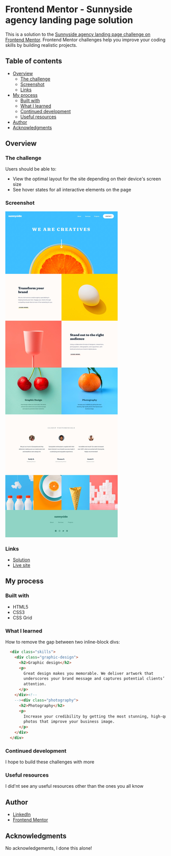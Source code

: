 # Frontend Mentor - Sunnyside agency landing page solution

This is a solution to the [Sunnyside agency landing page challenge on Frontend Mentor](https://www.frontendmentor.io/challenges/sunnyside-agency-landing-page-7yVs3B6ef). Frontend Mentor challenges help you improve your coding skills by building realistic projects.

## Table of contents

- [Overview](#overview)
  - [The challenge](#the-challenge)
  - [Screenshot](#screenshot)
  - [Links](#links)
- [My process](#my-process)
  - [Built with](#built-with)
  - [What I learned](#what-i-learned)
  - [Continued development](#continued-development)
  - [Useful resources](#useful-resources)
- [Author](#author)
- [Acknowledgments](#acknowledgments)

## Overview

### The challenge

Users should be able to:

- View the optimal layout for the site depending on their device's screen size
- See hover states for all interactive elements on the page

### Screenshot

![](./design/desktop-design.jpg)

### Links

- [Solution](https://www.frontendmentor.io/solutions/standard-html-sunnyside-agency-landing-page-9LkcvKsBF)
- [Live site](https://23281.csb.app/)

## My process

### Built with

- HTML5
- CSS3
- CSS Grid

### What I learned

How to remove the gap between two inline-block divs:

```html
  <div class="skills">
    <div class="graphic-design">
      <h2>Graphic design</h2>
      <p>
        Great design makes you memorable. We deliver artwork that
        underscores your brand message and captures potential clients’
        attention.
      </p>
    </div><!--
    --><div class="photography">
      <h2>Photography</h2>
      <p>
        Increase your credibility by getting the most stunning, high-quality
        photos that improve your business image.
      </p>
    </div>
  </div>
```

### Continued development

I hope to build these challenges with more 

### Useful resources

I did'nt see any useful resources other than the ones you all know 

## Author

- [LinkedIn](https://www.linkedin.com/in/abbas-manning-5907b8203/)
- [Frontend Mentor](https://www.frontendmentor.io/profile/Abbazz2020)

## Acknowledgments

No acknowledgements, I done this alone!
